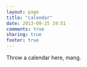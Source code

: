 ```yaml
---
layout: page
title: "calendar"
date: 2013-09-25 19:51
comments: true
sharing: true
footer: true
---
```


Throw a calendar here, mang.

